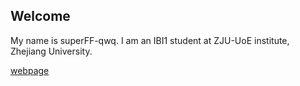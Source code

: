## Welcome 

My name is superFF-qwq. 
I am an IBI1 student at ZJU-UoE institute, Zhejiang University.

[webpage](https://c.zju.edu.cn/) 
